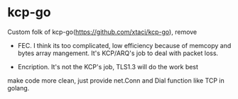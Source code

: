 # kcp-go
Custom folk of kcp-go(https://github.com/xtaci/kcp-go), remove 

- FEC. I think its too complicated, low efficiency because of memcopy and bytes array mangement. It's KCP/ARQ's job to deal with 
  packet loss.

- Encription. It's not the KCP's job, TLS1.3 will do the work best

make code more clean, just provide net.Conn and 
Dial function like TCP in golang.


